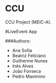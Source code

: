 # CCU
CCU Project (MEIC-A).

#LiveEvent App

###Authors:

- Ana Sofia
- Beatriz Feliciano
- Guilherme Nunes
- Inês Alves
- João Fonseca
- Pedro Maximino
